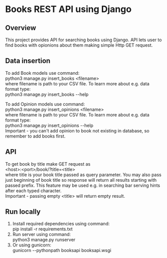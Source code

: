 # Books REST API using Django

## Overview
This project provides API for searching books using Django. API lets user to find books with opionions about them making simple Http GET request.

## Data insertion
To add Book models use command:  
python3 manage.py insert_books <filename\>  
where filename is path to your CSV file. To learn more about e.g. data
format type:  
python3 manage.py insert_books --help  
  
To add Opinion models use command:  
python3 manage.py insert_opinions <filename\>  
where filename is path to your CSV file. To learn more about e.g. data
format type:  
python3 manage.py insert_opinions --help  
Important - you can't add opinion to book not existing in database, so remember to add books first.

## API
To get book by title make GET request as  
<host\>:<port\>/book/?title=<title\>  
where title is your book title passed as query parameter. You may also pass just beginning of book title so response will return all results starting with passed prefix. This feature may be used e.g. in searching bar serving hints after each typed character.  
Important - passing empty <title\> will return empty result.

## Run locally
1. Install required dependencies using command:  
pip install -r requirements.txt  
2. Run server using command:  
python3 manage.py runserver  
3. Or using gunicorn:  
gunicorn --pythonpath booksapi booksapi.wsgi
